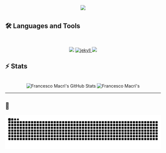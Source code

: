 <h1 align="center">
    <img src="https://readme-typing-svg.herokuapp.com/?font=Inter&size=43&center=true&vCenter=true&width=500&height=70&color=4493F8&duration=4000&lines=Hi+There!+👋;+I'm+Francesco+Macrì.;" />
</h1>


## 🛠️ Languages and Tools

<br>

<p align="center">
  <img src="https://skillicons.dev/icons?i=python,octave,matlab,r,latex" />
  <a href="https://jekyllrb.com/" target="_blank" rel="noreferrer"> <img src="https://www.vectorlogo.zone/logos/jekyllrb/jekyllrb-icon.svg" alt="jekyll" width="40" height="40"/> </a>
  <img src="https://skillicons.dev/icons?i=vscode,html,css,javascript" />
</p>


## ⚡️ Stats

<br>

<div align=center>
  <img width=390 src="https://github-readme-stats.vercel.app/api?username=francescomacri&theme=transparent&count_private=true&show_icons=true&rank_icon=github&locale=en" alt="Francesco Macrì's GitHub Stats" />
  <img width=390 src="https://github-readme-streak-stats.herokuapp.com/?user=francescomacri&theme=transparent&count_private=true&border_radius=10&locale=en" alt="Francesco Macrì's" />
  <!--
  <img width=325 src="https://github-readme-stats.vercel.app/api/top-langs?username=francescomacri&theme=transparent&layout=donut&hide=css&langs_count=8&border_radius=10&show_icons=true&locale=en" alt="Francesco Macrì's Most Used Languages" />
  -->
</div>

<hr>

##  🐍

![Snake Animation](https://github.com/francescomacri/francescomacri/blob/manual-run-output/docker/github-contribution-grid-snake-dark.svg)

<!--
**francescomacri/francescomacri** is a ✨ _special_ ✨ repository because its `README.md` (this file) appears on your GitHub profile.

Here are some ideas to get you started:

- 🔭 I’m currently working on ...
- 🌱 I’m currently learning ...
- 👯 I’m looking to collaborate on ...
- 🤔 I’m looking for help with ...
- 💬 Ask me about ...
- 📫 How to reach me: ...
- 😄 Pronouns: ...
- ⚡ Fun fact: ...
-->
